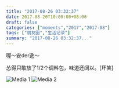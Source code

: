 ```yaml
---
title: "2017-08-26 03:32:37"
date: 2017-08-26T10:00:00+08:00
draft: false
categories: ["moments","2017","2017-08"]
tags: ["朋友圈","生活记录"]
summary: "2017-08-26 03:32:37..."
---
```


喔～安der逸～

怂得只敢放了1/2个调料包，味道还阔以。[坏笑]

![Media 1](/Moments/photos/2017-08-26/201708260332370.jpg)
![Media 2](/Moments/photos/2017-08-26/201708260332371.jpg)

